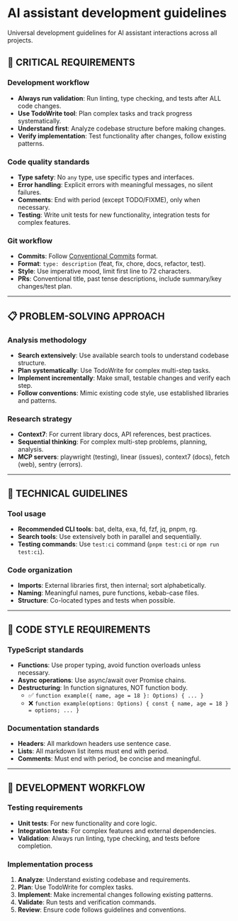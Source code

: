 
# AI assistant development guidelines

Universal development guidelines for AI assistant interactions across all projects.

## 🚨 **CRITICAL REQUIREMENTS**

### Development workflow
- **Always run validation**: Run linting, type checking, and tests after ALL code changes.
- **Use TodoWrite tool**: Plan complex tasks and track progress systematically.
- **Understand first**: Analyze codebase structure before making changes.
- **Verify implementation**: Test functionality after changes, follow existing patterns.

### Code quality standards
- **Type safety**: No `any` type, use specific types and interfaces.
- **Error handling**: Explicit errors with meaningful messages, no silent failures.
- **Comments**: End with period (except TODO/FIXME), only when necessary.
- **Testing**: Write unit tests for new functionality, integration tests for complex features.

### Git workflow
- **Commits**: Follow [Conventional Commits](https://www.conventionalcommits.org/en/v1.0.0/) format.
- **Format**: `type: description` (feat, fix, chore, docs, refactor, test).
- **Style**: Use imperative mood, limit first line to 72 characters.
- **PRs**: Conventional title, past tense descriptions, include summary/key changes/test plan.

---

## 📋 **PROBLEM-SOLVING APPROACH**

### Analysis methodology
- **Search extensively**: Use available search tools to understand codebase structure.
- **Plan systematically**: Use TodoWrite for complex multi-step tasks.
- **Implement incrementally**: Make small, testable changes and verify each step.
- **Follow conventions**: Mimic existing code style, use established libraries and patterns.

### Research strategy
- **Context7**: For current library docs, API references, best practices.
- **Sequential thinking**: For complex multi-step problems, planning, analysis.
- **MCP servers**: playwright (testing), linear (issues), context7 (docs), fetch (web), sentry (errors).

---

## 🔧 **TECHNICAL GUIDELINES**

### Tool usage
- **Recommended CLI tools**: bat, delta, exa, fd, fzf, jq, pnpm, rg.
- **Search tools**: Use extensively both in parallel and sequentially.
- **Testing commands**: Use `test:ci` command (`pnpm test:ci` or `npm run test:ci`).

### Code organization
- **Imports**: External libraries first, then internal; sort alphabetically.
- **Naming**: Meaningful names, pure functions, kebab-case files.
- **Structure**: Co-located types and tests when possible.

---

## 📝 **CODE STYLE REQUIREMENTS**

### TypeScript standards
- **Functions**: Use proper typing, avoid function overloads unless necessary.
- **Async operations**: Use async/await over Promise chains.
- **Destructuring**: In function signatures, NOT function body.
  - ✅ `function example({ name, age = 18 }: Options) { ... }`
  - ❌ `function example(options: Options) { const { name, age = 18 } = options; ... }`

### Documentation standards
- **Headers**: All markdown headers use sentence case.
- **Lists**: All markdown list items must end with period.
- **Comments**: Must end with period, be concise and meaningful.

---

## 🎯 **DEVELOPMENT WORKFLOW**

### Testing requirements
- **Unit tests**: For new functionality and core logic.
- **Integration tests**: For complex features and external dependencies.
- **Validation**: Always run linting, type checking, and tests before completion.

### Implementation process
1. **Analyze**: Understand existing codebase and requirements.
2. **Plan**: Use TodoWrite for complex tasks.
3. **Implement**: Make incremental changes following existing patterns.
4. **Validate**: Run tests and verification commands.
5. **Review**: Ensure code follows guidelines and conventions.
